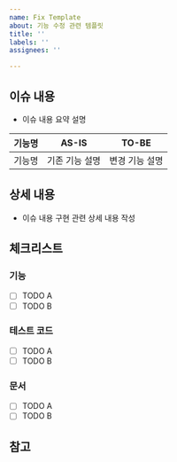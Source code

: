 ```yaml
---
name: Fix Template
about: 기능 수정 관련 템플릿
title: ''
labels: ''
assignees: ''

---
```


## 이슈 내용
- 이슈 내용 요약 설명

|기능명|AS-IS|TO-BE|
|---|---|---|
|기능명|기존 기능 설명|변경 기능 설명|

## 상세 내용
- 이슈 내용 구현 관련 상세 내용 작성

## 체크리스트
### 기능
- [ ] TODO A
- [ ] TODO B

### 테스트 코드
- [ ] TODO A
- [ ] TODO B

### 문서
- [ ] TODO A
- [ ] TODO B

## 참고
